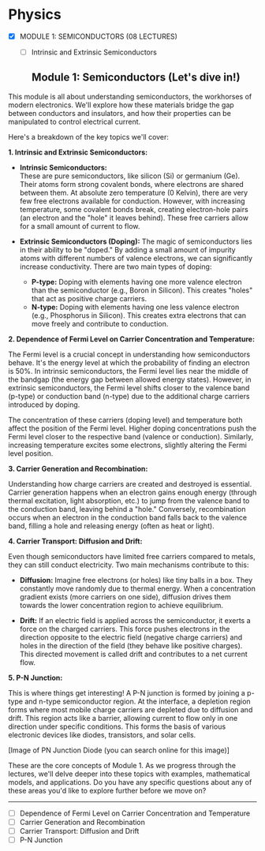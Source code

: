 # Physics

- [x] MODULE 1: SEMICONDUCTORS (08 LECTURES)

  - [ ] Intrinsic and Extrinsic Semiconductors
      ## Module 1: Semiconductors (Let's dive in!)

This module is all about understanding semiconductors, the workhorses of modern electronics. We'll explore how these materials bridge the gap between conductors and insulators, and how their properties can be manipulated to control electrical current.

Here's a breakdown of the key topics we'll cover:

**1. Intrinsic and Extrinsic Semiconductors:**

* **Intrinsic Semiconductors:**  
These are pure semiconductors, like silicon (Si) or germanium (Ge). Their atoms form strong covalent bonds, where electrons are shared between them. At absolute zero temperature (0 Kelvin), there are very few free electrons available for conduction. However, with increasing temperature, some covalent bonds break, creating electron-hole pairs (an electron and the "hole" it leaves behind). These free carriers allow for a small amount of current to flow.

* **Extrinsic Semiconductors (Doping):** 
The magic of semiconductors lies in their ability to be "doped." By adding a small amount of impurity atoms with different numbers of valence electrons, we can significantly increase conductivity. There are two main types of doping:

    * **P-type:** Doping with elements having one more valence electron than the semiconductor (e.g., Boron in Silicon). This creates "holes" that act as positive charge carriers.
    * **N-type:** Doping with elements having one less valence electron (e.g., Phosphorus in Silicon). This creates extra electrons that can move freely and contribute to conduction.



**2. Dependence of Fermi Level on Carrier Concentration and Temperature:**

The Fermi level is a crucial concept in understanding how semiconductors behave. It's the energy level at which the probability of finding an electron is 50%. In intrinsic semiconductors, the Fermi level lies near the middle of the bandgap (the energy gap between allowed energy states). However, in extrinsic semiconductors, the Fermi level shifts closer to the valence band (p-type) or conduction band (n-type) due to the additional charge carriers introduced by doping.

The concentration of these carriers (doping level) and temperature both affect the position of the Fermi level. Higher doping concentrations push the Fermi level closer to the respective band (valence or conduction). Similarly, increasing temperature excites some electrons, slightly altering the Fermi level position.



**3. Carrier Generation and Recombination:**

Understanding how charge carriers are created and destroyed is essential. Carrier generation happens when an electron gains enough energy (through thermal excitation, light absorption, etc.) to jump from the valence band to the conduction band, leaving behind a "hole." Conversely, recombination occurs when an electron in the conduction band falls back to the valence band, filling a hole and releasing energy (often as heat or light).

**4. Carrier Transport: Diffusion and Drift:**

Even though semiconductors have limited free carriers compared to metals, they can still conduct electricity. Two main mechanisms contribute to this:

* **Diffusion:**  Imagine free electrons (or holes) like tiny balls in a box. They constantly move randomly due to thermal energy. When a concentration gradient exists (more carriers on one side), diffusion drives them towards the lower concentration region to achieve equilibrium.

* **Drift:**  If an electric field is applied across the semiconductor, it exerts a force on the charged carriers. This force pushes electrons in the direction opposite to the electric field (negative charge carriers) and holes in the direction of the field (they behave like positive charges). This directed movement is called drift and contributes to a net current flow.

**5. P-N Junction:**

This is where things get interesting! A P-N junction is formed by joining a p-type and n-type semiconductor region. At the interface, a depletion region forms where most mobile charge carriers are depleted due to diffusion and drift. This region acts like a barrier, allowing current to flow only in one direction under specific conditions. This forms the basis of various electronic devices like diodes, transistors, and solar cells.

[Image of PN Junction Diode (you can search online for this image)]

These are the core concepts of Module 1. As we progress through the lectures, we'll delve deeper into these topics with examples, mathematical models, and applications. Do you have any specific questions about any of these areas you'd like to explore further before we move on? 

---

  - [ ] Dependence of Fermi Level on Carrier Concentration and Temperature
  - [ ] Carrier Generation and Recombination
  - [ ] Carrier Transport: Diffusion and Drift
  - [ ] P-N Junction
